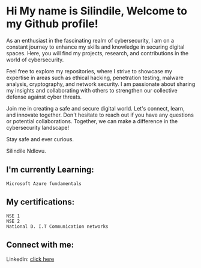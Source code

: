 <h1>Hi My name is Silindile,
Welcome to my Github profile!</h1>
	
As an enthusiast in the fascinating realm of cybersecurity, I am on a constant journey to enhance my skills and knowledge in securing digital spaces. Here, you will find my projects, research, and contributions in the world of cybersecurity.

Feel free to explore my repositories, where I strive to showcase my expertise in areas such as ethical hacking, penetration testing, malware analysis, cryptography, and network security. I am passionate about sharing my insights and collaborating with others to strengthen our collective defense against cyber threats.

Join me in creating a safe and secure digital world. Let's connect, learn, and innovate together. Don't hesitate to reach out if you have any questions or potential collaborations. Together, we can make a difference in the cybersecurity landscape!

Stay safe and ever curious.

Silindile Ndlovu.
	

<h2>I'm currently Learning:</h2>

	Microsoft Azure fundamentals 
	
	
<h2>My certifications:</h2>

	NSE 1
	NSE 2
	National D. I.T Communication networks

<h2>Connect with me:</h2>


Linkedin: <a href="https://www.linkedin.com/in/silindile-ndlovu/">click here</a>


<!--
**slindii/slindii** is a ✨ _special_ ✨ repository because its `README.md` (this file) appears on your GitHub profile.

Here are some ideas to get you started:

- 🔭 I’m currently working on ...
- 🌱 I’m currently learning ...
- 👯 I’m looking to collaborate on ...
- 🤔 I’m looking for help with ...
- 💬 Ask me about ...
- 📫 How to reach me: ...
- 😄 Pronouns: ...
- ⚡ Fun fact: ...
-->
